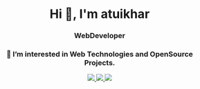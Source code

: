 <h1 align="center">Hi 👋, I'm atuikhar</h1>
<h3 align="center">WebDeveloper</h3>
<h3 align="center">👀 I’m interested in Web Technologies and OpenSource Projects.</h3>
<div align="center">	      
 <a href="https://github-readme-stats.vercel.app/api?username=atuikhar&theme=tokyonight">
<img src="https://github-readme-stats.vercel.app/api?username=atuikhar&count_private=false&show_icons=true&theme=tokyonight" />
<img src="https://github-readme-stats.vercel.app/api/top-langs?username=atuikhar&show_icons=true&locale=en&layout=compact&theme=tokyonight"/>
</a>
<img  src="https://github-readme-stats.vercel.app/api/top-langs/?username=atuikhar&theme=tokyonight" />
</a>
</div>




